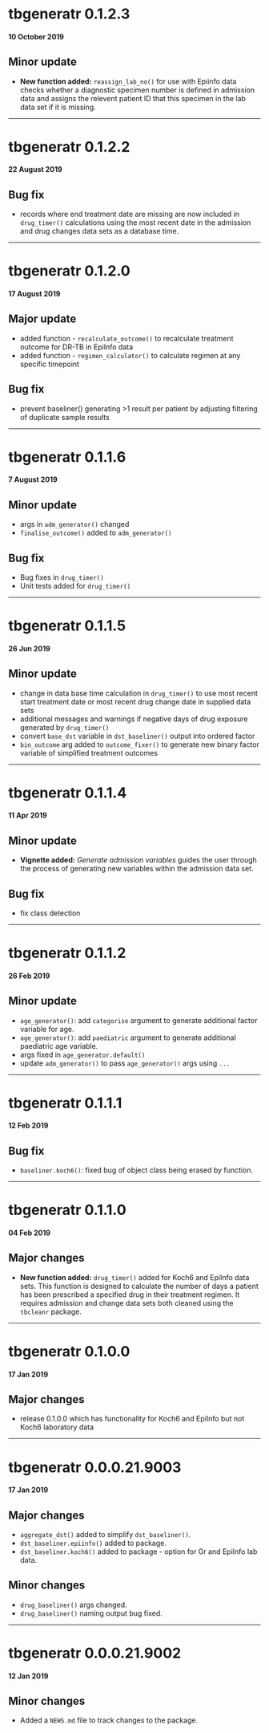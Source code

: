 # tbgeneratr 0.1.2.3
#### 10 October 2019
## Minor update

* **New function added:** `reassign_lab_no()` for use with Epiinfo data checks whether a diagnostic
specimen number is defined in admission data and assigns the relevent patient ID that this specimen
in the lab data set if it is missing.

---

# tbgeneratr 0.1.2.2
#### 22 August 2019

## Bug fix
* records where end treatment date are missing are now included in `drug_timer()` calculations using the most recent date in the admission and drug changes data sets as a database time.

---

# tbgeneratr 0.1.2.0
#### 17 August 2019
## Major update
* added function - `recalculate_outcome()` to recalculate treatment outcome for DR-TB in EpiInfo data
* added function - `regimen_calculator()` to calculate regimen at any specific timepoint

## Bug fix
* prevent baseliner() generating >1 result per patient by adjusting filtering of duplicate sample results

---

# tbgeneratr 0.1.1.6
#### 7 August 2019
## Minor update
* args in `adm_generator()` changed
* `finalise_outcome()` added to `adm_generator()`

## Bug fix
* Bug fixes in `drug_timer()`
* Unit tests added for `drug_timer()`

---

# tbgeneratr 0.1.1.5
#### 26 Jun 2019
## Minor update
* change in data base time calculation in `drug_timer()` to use most recent start treatment date or most recent drug change date in supplied data sets
* additional messages and warnings if negative days of drug exposure generated by `drug_timer()`
* convert `base_dst` variable in `dst_baseliner()` output into ordered factor
* `bin_outcome` arg added to `outcome_fixer()` to generate new binary factor variable of
simplified treatment outcomes

---

# tbgeneratr 0.1.1.4
#### 11 Apr 2019
## Minor update
* **Vignette added:** *Generate admission variables* guides the user through the process of generating
new variables within the admission data set.  

## Bug fix
* fix class detection

---

# tbgeneratr 0.1.1.2
#### 26 Feb 2019
## Minor update
* `age_generator()`: add `categorise` argument to generate additional factor variable for age.
* `age_generator()`: add `paediatric` argument to generate additional paediatric age variable.
* args fixed in `age_generator.default()`
* update `adm_generator()` to pass `age_generator()` args using `...`

---

# tbgeneratr 0.1.1.1
#### 12 Feb 2019
## Bug fix
* `baseliner.koch6()`: fixed bug of object class being erased by function.

---

# tbgeneratr 0.1.1.0
#### 04 Feb 2019
## Major changes
* **New function added:** `drug_timer()` added for Koch6 and EpiInfo data sets. This function is designed to calculate
the number of days a patient has been prescribed a specified drug in their treatment regimen. It
 requires admission and change data sets both cleaned using the `tbcleanr` package.

---

# tbgeneratr 0.1.0.0
#### 17 Jan 2019
## Major changes
* release 0.1.0.0 which has functionality for Koch6 and EpiInfo but not Koch6 laboratory data

---

# tbgeneratr 0.0.0.21.9003
#### 17 Jan 2019
## Major changes
* `aggregate_dst()` added to simplify `dst_baseliner()`.
* `dst_baseliner.epiinfo()` added to package.
* `dst_baseliner.koch6()` added to package - option for Gr and EpiInfo lab data.

## Minor changes
* `drug_baseliner()` args changed.
* `drug_baseliner()` naming output bug fixed.

---

# tbgeneratr 0.0.0.21.9002
#### 12 Jan 2019
## Minor changes
* Added a `NEWS.md` file to track changes to the package.
